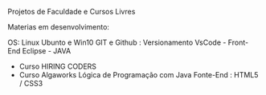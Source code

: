 Projetos de Faculdade e Cursos Livres

Materias em desenvolvimento:

OS: Linux Ubunto e Win10
GIT e Github : Versionamento 
VsCode - Front-End 
Eclipse - JAVA

  - Curso HIRING CODERS 
  - Curso Algaworks 
        Lógica de Programação com Java
        Fonte-End : HTML5 / CSS3
